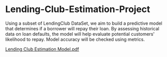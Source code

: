 # Lending-Club-Estimation-Project
Using a subset of LendingClub DataSet, we aim to build a predictive model that determines if a borrower will repay their loan. By assessing historical data on loan defaults, the model will help evaluate potential customers' likelihood to repay. Model accuracy will be checked using metrics.

[Lending Club Estimation Model.pdf](https://github.com/hardik-sharmaa/Lending-Club-Estimation-Project/files/12083794/Lending.Club.Estimation.Model.pdf)
